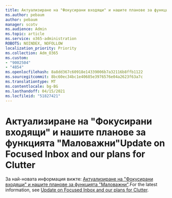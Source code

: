 ```yaml
---
title: Актуализиране на "Фокусирани входящи" и нашите планове за функцията "Маловажни"
ms.author: pebaum
author: pebaum
manager: scotv
ms.audience: Admin
ms.topic: article
ms.service: o365-administration
ROBOTS: NOINDEX, NOFOLLOW
localization_priority: Priority
ms.collection: Adm_O365
ms.custom:
- "9002504"
- "4854"
ms.openlocfilehash: 8a8dd367c60918e14339006b7a32116b8ffb1122
ms.sourcegitcommit: 8bc60ec34bc1e40685e3976576e04a2623f63a7c
ms.translationtype: MT
ms.contentlocale: bg-BG
ms.lasthandoff: 04/15/2021
ms.locfileid: "51827421"
---
```

# <a name="update-on-focused-inbox-and-our-plans-for-clutter"></a><span data-ttu-id="49d0d-102">Актуализиране на "Фокусирани входящи" и нашите планове за функцията "Маловажни"</span><span class="sxs-lookup"><span data-stu-id="49d0d-102">Update on Focused Inbox and our plans for Clutter</span></span>

<span data-ttu-id="49d0d-103">За най-новата информация вижте: [Актуализиране на "Фокусирани входящи" и нашите планове за функцията "Маловажни"](https://techcommunity.microsoft.com/t5/outlook-blog/update-on-focused-inbox-and-our-plans-for-clutter/ba-p/136448).</span><span class="sxs-lookup"><span data-stu-id="49d0d-103">For the latest information, see [Update on Focused Inbox and our plans for Clutter](https://techcommunity.microsoft.com/t5/outlook-blog/update-on-focused-inbox-and-our-plans-for-clutter/ba-p/136448).</span></span>
